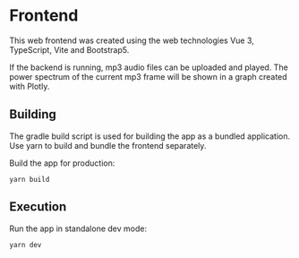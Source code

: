 # Frontend 

This web frontend was created using the web technologies Vue 3, TypeScript, Vite and Bootstrap5.

If the backend is running, mp3 audio files can be uploaded and played. The power spectrum of the current mp3 frame will be shown in a graph created with Plotly.

## Building

The gradle build script is used for building the app as a bundled application. Use yarn to build and bundle the frontend separately.

Build the app for production:
```shell
yarn build
```

## Execution

Run the app in standalone dev mode:
```shell
yarn dev
```

